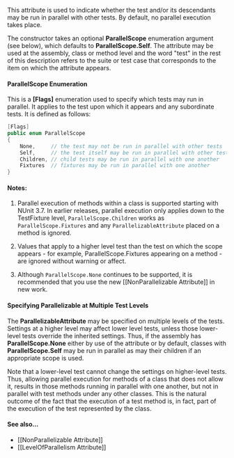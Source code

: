 This attribute is used to indicate whether the test and/or its descendants may be run in parallel with other tests. By default, no parallel execution takes place.

The constructor takes an optional **ParallelScope** enumeration argument (see below), which defaults to **ParallelScope.Self**. The attribute may be used at the assembly, class or method level and the word "test" in the rest of this description refers to the suite or test case that corresponds to the item on which the attribute appears.

#### ParallelScope Enumeration

This is a **[Flags]** enumeration used to specify which tests may run in parallel. It applies to the test upon which it appears and any subordinate tests. It is defined as follows:
```C#
[Flags]
public enum ParallelScope
{
    None,     // the test may not be run in parallel with other tests
    Self,     // the test itself may be run in parallel with other tests
    Children, // child tests may be run in parallel with one another
    Fixtures  // fixtures may be run in parallel with one another
}
```

#### Notes:

 1. Parallel execution of methods within a class is supported starting with NUnit 3.7. In earlier releases, parallel execution only applies down to the TestFixture level, `ParallelScope.Children` works as `ParallelScope.Fixtures` and any `ParallelizableAttribute` placed on a method is ignored.

 2. Values that apply to a higher level test than the test on which the scope appears - for example, ParallelScope.Fixtures appearing on a method - are ignored without warning or affect.

 3. Although `ParallelScope.None` continues to be supported, it is recommended that you use the new [[NonParallelizable Attribute]] in new work.

#### Specifying Parallelizable at Multiple Test Levels

The **ParallelizableAttribute** may be specified on multiple levels of the tests. Settings at a higher level may affect lower level tests, unless those lower-level tests override the inherited settings. Thus, if the assembly has **ParallelScope.None** either by use of the attribute or by default, classes with **ParallelScope.Self** may be run in parallel as may their children if an appropriate scope is used.

Note that a lower-level test cannot change the settings on higher-level tests. Thus, allowing parallel execution for methods of a class that does not allow it, results in those methods running in parallel with one another, but not in parallel with test methods under any other classes. This is the natural outcome of the fact that the execution of a test method is, in fact, part of the execution of the test represented by the class.

#### See also...
 * [[NonParallelizable Attribute]]
 * [[LevelOfParallelism Attribute]]

